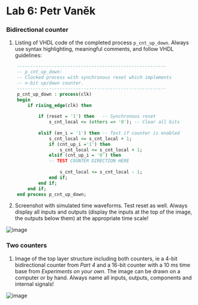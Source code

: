 # Lab 6: Petr Vaněk

### Bidirectional counter

1. Listing of VHDL code of the completed process `p_cnt_up_down`. Always use syntax highlighting, meaningful comments, and follow VHDL guidelines:

```vhdl
    --------------------------------------------------------
    -- p_cnt_up_down:
    -- Clocked process with synchronous reset which implements
    -- n-bit up/down counter.
    --------------------------------------------------------
    p_cnt_up_down : process(clk)
    begin
        if rising_edge(clk) then
        
            if (reset = '1') then   -- Synchronous reset
                s_cnt_local <= (others => '0'); -- Clear all bits
                   
            elsif (en_i = '1') then -- Test if counter is enabled
                s_cnt_local <= s_cnt_local + 1;
                if (cnt_up_i ='1') then
                    s_cnt_local <= s_cnt_local + 1;
                elsif (cnt_up_i = '0') then
                -- TEST COUNTER DIRECTION HERE
                   
                    s_cnt_local <= s_cnt_local - 1;
                end if;
            end if;
        end if;
    end process p_cnt_up_down;
```

2. Screenshot with simulated time waveforms. Test reset as well. Always display all inputs and outputs (display the inputs at the top of the image, the outputs below them) at the appropriate time scale!

 ![image](https://user-images.githubusercontent.com/99393183/160167791-5c89d15e-2f9a-45d3-8045-a26d1917bbde.png)

### Two counters

1. Image of the top layer structure including both counters, ie a 4-bit bidirectional counter from *Part 4* and a 16-bit counter with a 10 ms time base from *Experiments on your own*. The image can be drawn on a computer or by hand. Always name all inputs, outputs, components and internal signals!

![image](https://user-images.githubusercontent.com/99393183/160834935-43311de3-6acc-4bb8-aca8-e3b0bae7f2d9.png)
